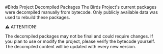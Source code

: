#Birds Project Decompiled Packages
The Birds Project's current packages were decompiled manually from bytecode. Only publicly available data was used to rebuild these packages.

⚠ ATTENTION!

The decompiled packages may not be final and could require changes.
If you plan to use or modify the project, please verify the bytecode yourself.
The decompiled content will be updated with every new version.
